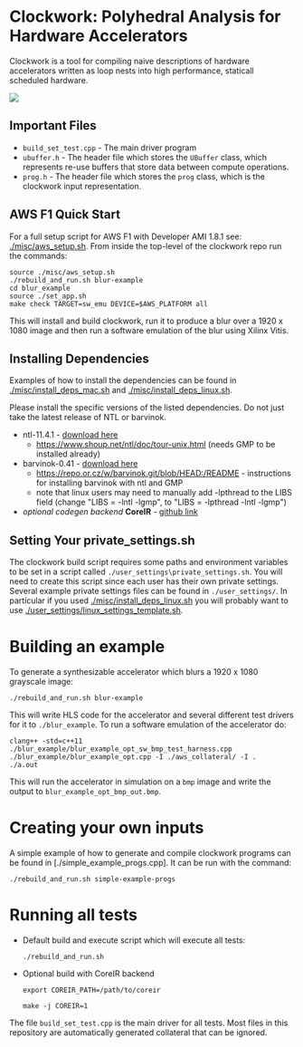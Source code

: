 # Clockwork: Polyhedral Analysis for Hardware Accelerators

Clockwork is a tool for compiling naive descriptions of hardware accelerators written as loop nests into high performance, staticall scheduled hardware.

![](./pictures/polyhedral_scheduling_figure_2.jpg)

## Important Files

* `build_set_test.cpp` - The main driver program
* `ubuffer.h` - The header file which stores the `UBuffer` class, which represents re-use buffers that store data between compute operations.
* `prog.h` - The header file which stores the `prog` class, which is the clockwork input representation.

## AWS F1 Quick Start

For a full setup script for AWS F1 with Developer AMI 1.8.1 see: [./misc/aws\_setup.sh](./misc/aws_setup.sh). From inside the top-level of the clockwork repo run the commands:

    source ./misc/aws_setup.sh
    ./rebuild_and_run.sh blur-example
    cd blur_example
    source ./set_app.sh
    make check TARGET=sw_emu DEVICE=$AWS_PLATFORM all 

This will install and build clockwork, run it to produce a blur over a 1920 x 1080 image and then run a software emulation of the blur using Xilinx Vitis.

## Installing Dependencies

Examples of how to install the dependencies can be found in [./misc/install\_deps\_mac.sh](./misc/install_deps_mac.sh) and [./misc/install\_deps\_linux.sh](./misc/install\_deps\_linux.sh).

Please install the specific versions of the listed dependencies. Do
not just take the latest release of NTL or barvinok.

* ntl-11.4.1 - [download here](https://shoup.net/ntl/download.html) 
    * https://www.shoup.net/ntl/doc/tour-unix.html (needs GMP to be installed already)
* barvinok-0.41 - [download here](http://barvinok.gforge.inria.fr/)
   * https://repo.or.cz/w/barvinok.git/blob/HEAD:/README - instructions for installing barvinok with ntl and GMP
   * note that linux users may need to manually add -lpthread to the LIBS field (change "LIBS = -lntl -lgmp", to "LIBS = -lpthread -lntl -lgmp")
* *optional codegen backend* **CoreIR** - [github link](https://github.com/rdaly525/coreir.git)

## Setting Your private\_settings.sh

The clockwork build script requires some paths and environment variables to be set in
a script called `./user_settings\private_settings.sh`. You will need to create this script
since each user has their own private settings. Several example private settings
files can be found in `./user_settings/`. In particular if you used [./misc/install\_deps\_linux.sh](./misc/install\_deps\_linux.sh) you will probably want to use [./user_settings/linux\_settings\_template.sh](./user_settings/linux\_settings\_template.sh).

# Building an example 

To generate a synthesizable accelerator which blurs a 1920 x 1080 grayscale image:

    ./rebuild_and_run.sh blur-example

This will write HLS code for the accelerator and several different test drivers for it to `./blur_example`. To run a software emulation of the accelerator do:

    clang++ -std=c++11 ./blur_example/blur_example_opt_sw_bmp_test_harness.cpp ./blur_example/blur_example_opt.cpp -I ./aws_collateral/ -I .
    ./a.out

This will run the accelerator in simulation on a `bmp` image and write the output to `blur_example_opt_bmp_out.bmp`.

# Creating your own inputs

A simple example of how to generate and compile clockwork programs can be found in [./simple\_example\_progs.cpp]. It can be run with the command:

    ./rebuild_and_run.sh simple-example-progs

# Running all tests

* Default build and execute script which will execute all tests:

    `./rebuild_and_run.sh`

* Optional build with CoreIR backend

    `export COREIR_PATH=/path/to/coreir`
    
    `make -j COREIR=1`

The file `build_set_test.cpp` is the main driver for all tests.
Most files in this repository are automatically generated collateral
that can be ignored.

